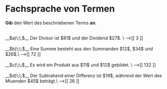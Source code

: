 <!--
version:  0.0.1

language: de

@style
main > *:not(:last-child) {
  margin-bottom: 3rem;
}

input {
    text-align: center;
}

.flex-container {
    display: flex;
    flex-wrap: wrap;
    align-items: stretch;
    gap: 20px;
}

.flex-child {
    flex: 1;
    min-width: 350px;
    margin-right: 20px;
}

@media (max-width: 400px) {
    .flex-child {
        flex: 100%;
        margin-right: 0;
    }
}
@end

formula: \carry   \textcolor{red}{\scriptsize #1}
formula: \digit   \rlap{\carry{#1}}\phantom{#2}#2
formula: \permil  \text{‰}

import: https://raw.githubusercontent.com/LiaTemplates/Tikz-Jax/main/README.md

script: https://cdn.jsdelivr.net/gh/LiaTemplates/Tikz-Jax@main/dist/index.js


tags: Vokabeln, Grundrechenarten, sehr leicht, sehr niedrig, Angeben

comment: Ein Term wird durch die Fachsprache beschrieben. Gib den Wert dieses Terms an.

author: Martin Lommatzsch

-->




# Fachsprache von Termen

**Gib** den Wert des beschriebenen Terms **an**.

<section class="flex-container">

<div class="flex-child">
<br>
__$a)\;\;$__ Der Divisor ist $81$ und der Dividend $27$. \
-->[[  3   ]]
<br>
</div>
<div class="flex-child">
<br>
__$b)\;\;$__ Eine Summe besteht aus den Summanden $12$, $34$ und $26$.\
-->[[  72  ]]
<br>
</div>
<div class="flex-child">
<br>
__$c)\;\;$__ Es wird ein Produkt aus $11$ und $12$ gebildet. \
-->[[  132 ]]
<br>
</div>
<div class="flex-child">
<br>
__$d)\;\;$__ Der Subtrahend einer Differenz ist $19$, während der Wert des Miuenden $45$ beträgt.\
-->[[  26  ]]

</div>
</section>
<br>
<br>
<br>
<br>

